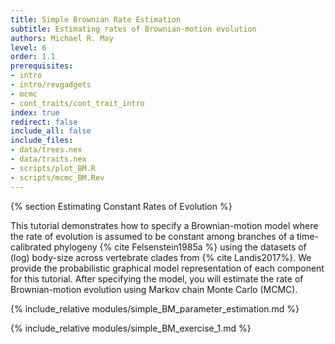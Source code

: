 ```yaml
---
title: Simple Brownian Rate Estimation
subtitle: Estimating rates of Brownian-motion evolution
authors: Michael R. May
level: 6
order: 1.1
prerequisites:
- intro
- intro/revgadgets
- mcmc
- cont_traits/cont_trait_intro
index: true
redirect: false
include_all: false
include_files:
- data/trees.nex
- data/traits.nex
- scripts/plot_BM.R
- scripts/mcmc_BM.Rev
---
```


{% section Estimating Constant Rates of Evolution %}

This tutorial demonstrates how to specify a Brownian-motion model where the rate of evolution is assumed to be constant among branches of a time-calibrated phylogeny {% cite Felsenstein1985a %} using the datasets of (log) body-size across vertebrate clades from {% cite Landis2017%}. We provide the probabilistic graphical model representation of each component for this tutorial. After specifying the model, you will estimate the rate of Brownian-motion evolution using Markov chain Monte Carlo (MCMC).

{% include_relative modules/simple_BM_parameter_estimation.md %}

{% include_relative modules/simple_BM_exercise_1.md %}
